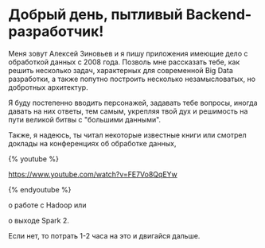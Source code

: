 # Добрый день, пытливый Backend-разработчик!

Меня зовут Алексей Зиновьев и я пишу приложения имеющие дело с обработкой данных с 2008 года. Позволь мне рассказать тебе, как решить несколько задач, характерных для современной Big Data разработки, а также попутно построить несколько незамысловатых, но добротных архитектур.

Я буду постепенно вводить персонажей, задавать тебе вопросы, иногда давать на них ответы, тем самым, укрепляя твой дух и решимость на пути великой битвы с "большими данными".

Также, я надеюсь, ты читал некоторые известные книги или смотрел доклады на конференциях об обработке данных, 

{% youtube %}

https://www.youtube.com/watch?v=FE7Vo8QqEYw

{% endyoutube %}

о работе с  Hadoop или 

о выходе Spark 2.

Если нет, то потрать 1-2 часа на это и двигайся дальше.


